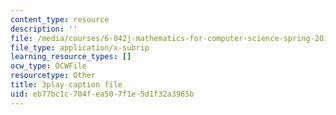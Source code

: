 ```yaml
---
content_type: resource
description: ''
file: /media/courses/6-042j-mathematics-for-computer-science-spring-2015/eb77bc1c704fea507f1e5d1f32a3965b_TIpnudrzvgg.srt
file_type: application/x-subrip
learning_resource_types: []
ocw_type: OCWFile
resourcetype: Other
title: 3play caption file
uid: eb77bc1c-704f-ea50-7f1e-5d1f32a3965b
---
```

